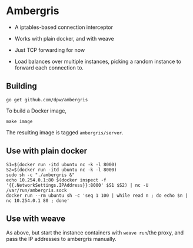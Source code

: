 # Ambergris

* A iptables-based connection interceptor

* Works with plain docker, and with weave

* Just TCP forwarding for now

* Load balances over multiple instances, picking a random instance to
  forward each connection to.

## Building

```
go get github.com/dpw/ambergris
```

To build a Docker image,

```
make image
```

The resulting image is tagged `ambergris/server`.

## Use with plain docker

```
S1=$(docker run -itd ubuntu nc -k -l 8000)
S2=$(docker run -itd ubuntu nc -k -l 8000)
sudo sh -c "./ambergris &"
echo 10.254.0.1:80 $(docker inspect -f '{{.NetworkSettings.IPAddress}}:8000' $S1 $S2) | nc -U /var/run/ambergris.sock
docker run --rm ubuntu sh -c 'seq 1 100 | while read n ; do echo $n | nc 10.254.0.1 80 ; done'
```

## Use with weave

As above, but start the instance containers with `weave run`/the
proxy, and pass the IP addresses to ambergris manually.
